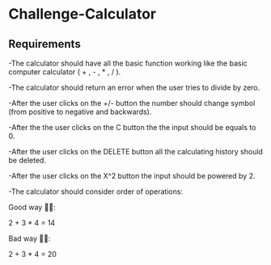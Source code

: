 # Challenge-Calculator

## Requirements
-The calculator should have all the basic function working like the basic computer calculator ( + , - , * , / ).

-The calculator should return an error when the user tries to divide by zero.

-After the user clicks on the +/- button the number should change symbol (from positive to negative and backwards).

-After the the user clicks on the C button the the input should be equals to 0.

-After the user clicks on the DELETE button all the calculating history should be deleted.

-After the user clicks on the X^2 button the input should be powered by 2.

-The calculator should consider order of operations:

Good way 👍🏿:

2 + 3 * 4 = 14

Bad way 👎🏿:

2 + 3 * 4 = 20
